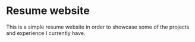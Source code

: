 # Resume website
This is a simple resume website in order to showcase some of the projects and experience I currently have.
